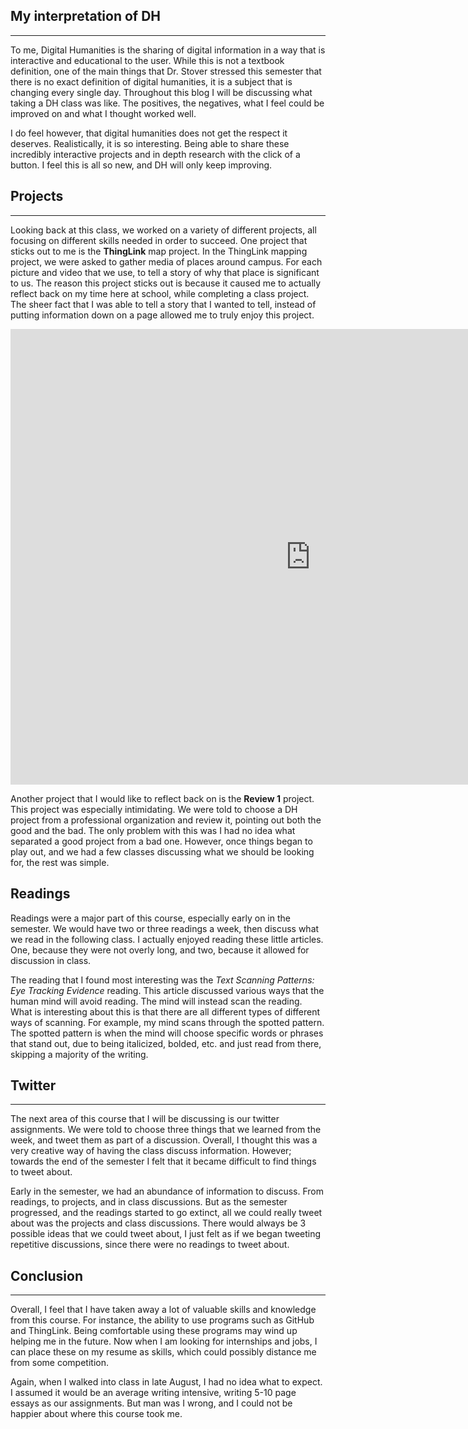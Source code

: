 ## My interpretation of DH

---

To me, Digital Humanities is the sharing of digital information in a way that is interactive and educational to the user. While this is not a textbook definition, one of the main things that Dr. Stover stressed this semester that there is no exact definition of digital humanities, it is a subject that is changing every single day. Throughout this blog I will be discussing what taking a DH class was like. The positives, the negatives, what I feel could be improved on and what I thought worked well.

I do feel however, that digital humanities does not get the respect it deserves. Realistically, it is so interesting. Being able to share these incredibly interactive projects and in depth research with the click of a button. I feel this is all so new, and DH will only keep improving. 

## Projects

---

Looking back at this class, we worked on a variety of different projects, all focusing on different skills needed in order to succeed. One project that sticks out to me is the **ThingLink** map project. In the ThingLink mapping project, we were asked to gather media of places around campus. For each picture and video that we use, to tell a story of why that place is significant to us. The reason this project sticks out is because it caused me to actually reflect back on my time here at school, while completing a class project. The sheer fact that I was able to tell a story that I wanted to tell, instead of putting information down on a page allowed me to truly enjoy this project.

<iframe width="960" height="729.2193308550186" data-original-width="1614" data-original-height="1226" src="https://www.thinglink.com/card/1499043654310821891" type="text/html" frameborder="0" webkitallowfullscreen mozallowfullscreen allowfullscreen scrolling="no"></iframe><script async src="//cdn.thinglink.me/jse/responsive.js"></script>

Another project that I would like to reflect back on is the **Review 1** project. This project was especially intimidating. We were told to choose a DH project from a professional organization and review it, pointing out both the good and the bad. The only problem with this was I had no idea what separated a good project from a bad one. However, once things began to play out, and we had a few classes discussing what we should be looking for, the rest was simple.  

## Readings

Readings were a major part of this course, especially early on in the semester. We would have two or three readings a week, then discuss what we read in the following class. I actually enjoyed reading these little articles. One, because they were not overly long, and two, because it allowed for discussion in class. 

The reading that I found most interesting was the _Text Scanning Patterns: Eye Tracking Evidence_ reading. This article discussed various ways that the human mind will avoid reading. The mind will instead scan the reading. What is interesting about this is that there are all different types of different ways of scanning. For example, my mind scans through the spotted pattern. The spotted pattern is when the mind will choose specific words or phrases that stand out, due to being italicized, bolded, etc. and just read from there, skipping a majority of the writing. 

## Twitter

---

The next area of this course that I will be discussing is our twitter assignments. We were told to choose three things that we learned from the week, and tweet them as part of a discussion. Overall, I thought this was a very creative way of having the class discuss information. However; towards the end of the semester I felt that it became difficult to find things to tweet about.

Early in the semester, we had an abundance of information to discuss. From readings, to projects, and in class discussions. But as the semester progressed, and the readings started to go extinct, all we could really tweet about was the projects and class discussions. There would always be 3 possible ideas that we could tweet about, I just felt as if we began tweeting repetitive discussions, since there were no readings to tweet about. 

## Conclusion

---

Overall, I feel that I have taken away a lot of valuable skills and knowledge from this course. For instance, the ability to use programs such as GitHub and ThingLink. Being comfortable using these programs may wind up helping me in the future. Now when I am looking for internships and jobs, I can place these on my resume as skills, which could possibly distance me from some competition. 

Again, when I walked into class in late August, I had no idea what to expect. I assumed it would be an average writing intensive, writing 5-10 page essays as our assignments. But man was I wrong, and I could not be happier about where this course took me. 
